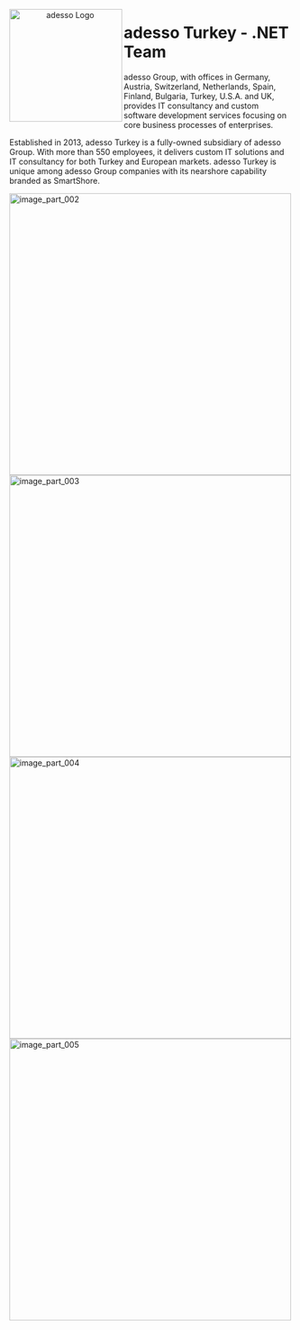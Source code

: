 <p align="center">
  <img alt="adesso Logo" src="https://avatars.githubusercontent.com/u/67153801?v=4" width="200px" align="left" />
  <h1>adesso Turkey - .NET Team</h1>
</p>

adesso Group, with offices in Germany, Austria, Switzerland, Netherlands, Spain, Finland, Bulgaria, Turkey, U.S.A. and UK, provides IT consultancy and custom software development services focusing on core business processes of enterprises. 
 
Established in 2013, adesso Turkey is a fully-owned subsidiary of adesso Group. With more than 550 employees, it delivers custom IT solutions and IT consultancy for both Turkey and European markets. adesso Turkey is unique among adesso Group companies with its nearshore capability branded as SmartShore. 

<div style="align:center">
  <img alt="image_part_002" src="https://user-images.githubusercontent.com/8998960/234134453-ea9c6c3d-b9c6-4a2e-bc68-535d9b0ff5e1.jpg" width="500px" /> 
  <img alt="image_part_003" src="https://user-images.githubusercontent.com/8998960/234134460-a7459c9a-12b7-4ab0-9666-c64bbf37cbb7.jpg" width="500px" /> 
  <img alt="image_part_004" src="https://user-images.githubusercontent.com/8998960/234134472-06fc31a7-2cf7-4597-8103-b4c1b8c90b1e.jpg" width="500px" /> 
  <img alt="image_part_005" src="https://user-images.githubusercontent.com/8998960/234134476-7f349438-06ba-4246-809c-489cf7c75278.jpg" width="500px" />
<div/>
